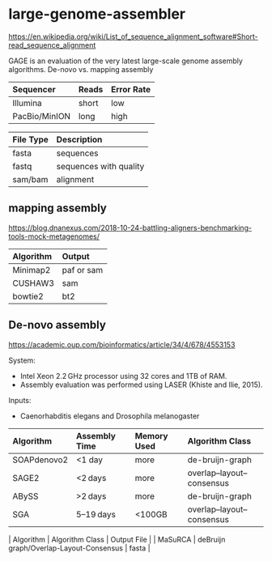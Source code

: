 # large-genome-assembler

https://en.wikipedia.org/wiki/List_of_sequence_alignment_software#Short-read_sequence_alignment

GAGE is an evaluation of the very latest large-scale genome assembly algorithms.
De-novo vs. mapping assembly

| Sequencer | Reads | Error Rate |
| :-- | :-- | :-- |
| Illumina | short | low |
| PacBio/MinION | long | high |

| File Type | Description |
| :-- | :-- |
| fasta | sequences |
| fastq | sequences with quality |
| sam/bam | alignment |

## mapping assembly

https://blog.dnanexus.com/2018-10-24-battling-aligners-benchmarking-tools-mock-metagenomes/

| Algorithm | Output |
| :-- | :-- |
| Minimap2 | paf or sam |
| CUSHAW3 | sam |
| bowtie2 | bt2 |

## De-novo assembly
https://academic.oup.com/bioinformatics/article/34/4/678/4553153

System:
* Intel Xeon 2.2 GHz processor using 32 cores and 1TB of RAM. 
* Assembly evaluation was performed using LASER (Khiste and Ilie, 2015).

Inputs:
* Caenorhabditis elegans and Drosophila melanogaster

| Algorithm | Assembly Time | Memory Used | Algorithm Class |
| :-- | :-- | :-- | :-- | 
| SOAPdenovo2 | <1 day |  more | de-bruijn-graph |
| SAGE2 | <2 days | more | overlap–layout–consensus |
| ABySS | >2 days | more | de-bruijn-graph |
| SGA | 5–19 days | <100GB | overlap–layout–consensus |

| Algorithm | Algorithm Class | Output File |
| MaSuRCA | deBruijn graph/Overlap-Layout-Consensus | fasta |


